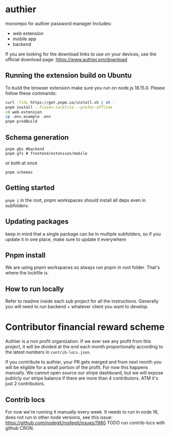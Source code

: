 # authier

monorepo for authier password manager
Includes:

- web extension
- mobile app
- backend

If you are looking for the download links to use on your devices, use the official download page: https://www.authier.pm/download

## Running the extension build on Ubuntu

To build the browser extension make sure you run on node.js 18.15.0.
Please follow these commands:

```bash
curl -fsSL https://get.pnpm.io/install.sh | sh -
pnpm install --frozen-lockfile --prefer-offline
cd web-extension
cp .env.example .env
pnpm prodBuild
```

## Schema generation

```shell
pnpm gbs #backend
pnpm gfs # frontend/extension/mobile
```

or both at once

```shell
pnpm schemas
```

## Getting started

`pnpm i` in the root, pnpm workspaces should install all deps even in subfolders.

## Updating packages

keep in mind that a single package can be in multiple subfolders, so if you update it in one place, make sure to update it everywhere

## Pnpm install

We are using pnpm workspaces so always run pnpm in root folder. That's where the lockfile is.

## How to run locally

Refer to readme inside each sub project for all the instructions. Generally you will need to run backend + whatever client you want to develop.

# Contributor financial reward scheme

Authier is a non profit organization. If we ever see any profit from this project, it will be divided at the end each month proportionally according to the latest numbers in `contrib-locs.json`.

If you contribute to authier, your PR gets merged and from next month you will be eligible for a small portion of the profit.
For now this happens manually. We cannot open source our stripe dashboard, but we will expose publicly our stripe balance if there are more than 4 contributors. ATM it's just 2 contributors.

## Contrib locs

For now we're running it manually every week.
It needs to run in node 16, does not run in other node versions, see this issue: https://github.com/nodegit/nodegit/issues/1980
TODO run contrib-locs with github CRON.
